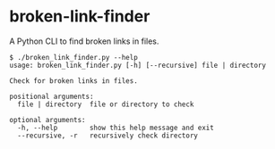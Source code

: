 # broken-link-finder
A Python CLI to find broken links in files.

```
$ ./broken_link_finder.py --help
usage: broken_link_finder.py [-h] [--recursive] file | directory

Check for broken links in files.

positional arguments:
  file | directory  file or directory to check

optional arguments:
  -h, --help        show this help message and exit
  --recursive, -r   recursively check directory
```

